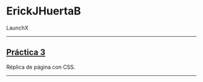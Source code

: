 # ErickJHuertaB

LaunchX

----------

## [Práctica 3](https://erickjony.github.io/Practica-3/)

Réplica de página con CSS.

----------
